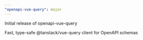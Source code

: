 ```yaml
---
"openapi-vue-query": major
---
```


Initial release of openapi-vue-query

Fast, type-safe @tanstack/vue-query client for OpenAPI schemas